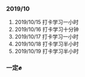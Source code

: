 ### 2019/10
1. 2019/10/15 打卡学习一小时
2. 2019/10/16 打卡学习十分钟
3. 2019/10/17 打卡学习一小时
4. 2019/10/18 打卡学习半小时
5. 2019/10/19 打卡学习半小时


### 一定✊